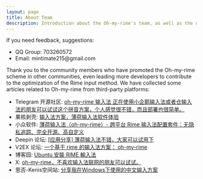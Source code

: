 ```yaml
---
layout: page
title: About Team
description: Introduction about the Oh-my-rime's team, as well as the discussion group and background of Oh-my-rime.
---
```


<script setup>
import {
  VPTeamPage,
  VPTeamPageTitle,
  VPTeamMembers,
  VPTeamPageSection
} from 'vitepress/theme';

const members = [
  {
    avatar: '/avatar.png',
    name: 'Mintimate',
    title: 'Full Stack Development',
    links: [
      { icon: 'github', link: 'https://github.com/Mintimate' },
      { icon: 'youtube', link: 'https://www.youtube.com/@mintimate' },
      {icon: {svg: '<svg t="1692535452107" class="icon" viewBox="0 0 1024 1024" version="1.1" xmlns="http://www.w3.org/2000/svg" p-id="32228" width="200" height="200"><path d="M977.2 208.2c33.4 36.2 48.8 79.4 46.6 131.4v404.8c-0.8 52.8-18.4 96.2-53 130.2-34.4 34-78.2 51.8-131 53.4H184.04c-52.9-1.6-96.42-19.6-130.56-54.4C19.364 838.8 1.534 793 0 736.4V339.6c1.534-52 19.364-95.2 53.48-131.4C87.62 175.5 131.14 157.54 184.04 156h58.76L192.1 104.38c-11.5-11.46-17.26-26-17.26-43.58 0-17.6 5.76-32.12 17.26-43.594C203.6 5.736 218.2 0 235.8 0s32.2 5.736 43.8 17.206L426.2 156h176l149-138.794C763.4 5.736 778.4 0 796 0c17.6 0 32.2 5.736 43.8 17.206 11.4 11.474 17.2 25.994 17.2 43.594 0 17.58-5.8 32.12-17.2 43.58L789.2 156h58.6c52.8 1.54 96 19.5 129.4 52.2z m-77.6 139.4c-0.8-19.2-7.4-34.8-21.4-47-10.4-12.2-28-18.8-45.4-19.6H192.1c-19.18 0.8-34.9 7.4-47.16 19.6-12.28 12.2-18.8 27.8-19.56 47v388.8c0 18.4 6.52 34 19.56 47s28.76 19.6 47.16 19.6H832.8c18.4 0 34-6.6 46.6-19.6 12.6-13 19.4-28.6 20.2-47V347.6z m-528.6 85.4c12.6 12.6 19.4 28.2 20.2 46.4V546c-0.8 18.4-7.4 33.8-19.6 46.4-12.4 12.6-28 19-47.2 19-19.2 0-35-6.4-47.2-19-12.2-12.6-18.8-28-19.6-46.4v-66.6c0.8-18.2 7.6-33.8 20.2-46.4 12.6-12.6 26.4-19.2 46.6-20 18.4 0.8 34 7.4 46.6 20z m383 0c12.6 12.6 19.4 28.2 20.2 46.4V546c-0.8 18.4-7.4 33.8-19.6 46.4-12.2 12.6-28 19-47.2 19-19.2 0-34.8-6.4-47.2-19-14-12.6-18.8-28-19.4-46.4v-66.6c0.6-18.2 7.4-33.8 20-46.4 12.6-12.6 28.2-19.2 46.6-20 18.4 0.8 34 7.4 46.6 20z" p-id="32229"></path></svg>'}, link: 'https://space.bilibili.com/355567627'},
    ],
    sponsor:'https://afdian.com/a/mintimate',
  },
  {
    avatar: 'https://avatars.githubusercontent.com/u/132128788',
    name: 'YummyCocoa',
    title: 'Key Partners (●\'◡\'●)ﾉ♥',
    links: [
      { icon: 'github', link: 'https://github.com/YummyCocoa' },
    ],
  },
  {
    avatar: '/image/avatar/Jian787.webp',
    name: 'Jian787',
    title: 'One of the maintainers of the Terra Pinyin lexicon configuration for Oh-my-rime, providing a manually verified polyphonic word database.',
    links: [
      { icon: 'github', link: 'https://github.com/Jian787' },
    ],
  },
  {
    avatar: '/image/avatar/amzxyz.webp',
    name: 'amzxyz'
    title: 'Builder of the Wanxiang Pinyin ecosystem, currently also assisting in maintaining Wanxiang-related content within the Bohe project, particularly regarding Lua.',
    links: [
      { icon: 'github', link: 'https://github.com/amzxyz' },
    ],
  }

]
</script>

<VPTeamPage>
  <VPTeamPageTitle>
    <template #title>
      About This Website
    </template>
    <template #lead>
      The main maintainers at present are as follows, and we would like to thank all the contributors for their PRs to the project.
    </template>
  </VPTeamPageTitle>

<VPTeamMembers
:members="members"
/>

  <VPTeamPageSection>
    <template #title>Contact Us</template>
  </VPTeamPageSection>
  <div class="vp-doc " :class="$style.VPTeamContent">
    <div class="container">
      <p>If you need feedback, suggestions:</p>
      <ul>
        <li>QQ Group: 703260572</li>
        <li>Email: mintimate215@gmail.com</li>
      </ul>
    </div>
  </div>

  <VPTeamPageSection>
    <template #title>Third-party evaluation</template>
  </VPTeamPageSection>
  <div class="vp-doc " :class="$style.VPTeamContent">
    <div class="container">
      <p>Thank you to the community members who have promoted the Oh-my-rime scheme in other communities, even leading more developers to contribute to the optimization of the Rime input method. We have collected some articles related to Oh-my-rime from third-party platforms:</p>
      <ul>
        <li>Telegram 开源社区: <a href="https://t.me/opencfdchannel/4727" target="_blank">oh-my-rime 输入法 正在使用小企鹅输入法或者仓输入法的朋友可以试试这个拼音方案，个人感觉很不错，而且部署也很简单。</a></li>
        <li>果核剥壳: <a href="https://www.ghxi.com/wx20240422.html" target="_blank">输入法方案，薄荷输入法软件体验</a> </li>
        <li>小众软件: <a href="https://www.appinn.com/oh-my-rime/" target="_blank">薄荷输入法（oh-my-rime）- 跨平台 Rime 输入法配置套件：无隐私追踪、完全开源、高自定义</a> </li>
        <li>Deepin 论坛: <a href="https://bbs.deepin.org/zh/post/268859" target="_blank">[应用分享] 薄荷输入法不错，大家可以试用下</a> </li>
        <li>V2EX 论坛: <a href="https://www.v2ex.com/t/1027047" target="_blank">一个基于 rime 的输入法方案： oh-my-rime</a> </li>
        <li>博客园: <a href="https://www.cnblogs.com/Undefined443/p/-/rime" target="_blank">Ubuntu 安裝 RIME 輸入法</a> </li>
        <li>X: <a href="https://x.com/iamcheyan/status/1767761177004961926" target="_blank">oh-my-rime，不喜欢输入法联网的朋友可以试试。</a> </li>
        <li>思否-Kenis空间站: <a href="https://segmentfault.com/a/1190000045386216" target="_blank">分享我在Windows下使用的中文输入方案</a> </li>
      </ul>
    </div>
  </div>

</VPTeamPage>

<style module>
.VPTeamContent{
    padding: 20px 32px;
}

@media (min-width: 768px){
.VPTeamContent{
    padding: 20px 128px;
}
}

@media (min-width: 1200px){
.VPTeamContent{
    padding: 20px 256px;
}
}
</style>


